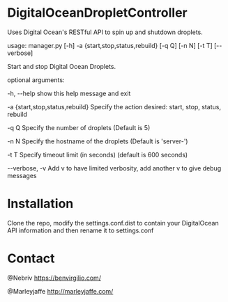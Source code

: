 DigitalOceanDropletController
=============================

Uses Digital Ocean's RESTful API to spin up and shutdown droplets.

usage: manager.py [-h] -a {start,stop,status,rebuild} [-q Q] [-n N] [-t T]
                  [--verbose]
                  
Start and stop Digital Ocean Droplets.

optional arguments:

  -h, --help            show this help message and exit

  -a {start,stop,status,rebuild}    Specify the action desired: start, stop, status, rebuild

  -q Q                  Specify the number of droplets (Default is 5)

  -n N                  Specify the hostname of the droplets (Default is
                        'server-')

  -t T                  Specify timeout limit (in seconds) (default is 600
                        seconds)

  --verbose, -v         Add v to have limited verbosity, add another v to give
                        debug messages

Installation
=============================
Clone the repo, modify the settings.conf.dist to contain your DigitalOcean API information and then rename it to settings.conf

Contact
=============================

@Nebriv https://benvirgilio.com/

@Marleyjaffe http://marleyjaffe.com/
